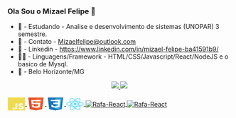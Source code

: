 ### Ola Sou o Mizael Felipe 👋


- 📘 - Estudando - Analise e desenvolvimento de sistemas (UNOPAR) 3 semestre.
- 📩 - Contato - Mizaelfelipe@outlook.com
- 🔗 - Linkedin - https://www.linkedin.com/in/mizael-felipe-ba41591b9/
- 👨‍💻 - Linguagens/Framework - HTML/CSS/Javascript/React/NodeJS e o basico de Mysql.
- 🚩 - Belo Horizonte/MG

<div align="center">
  <a href="https://github.com/MizaelFelipe">
  <img height="160em" src="https://github-readme-stats.vercel.app/api?username=MizaelFelipe&show_icons=true&theme=dracula&include_all_commits=true&count_private=true"/>
  <img height="160em" src="https://github-readme-stats.vercel.app/api/top-langs/?username=MizaelFelipe&layout=compact&langs_count=7&theme=dracula"/>
</div>

  <div style="display: inline_block"><br>
  <img align="center" alt="Rafa-Js" height="30" width="40" src="https://raw.githubusercontent.com/devicons/devicon/master/icons/javascript/javascript-plain.svg">
  <img align="center" alt="Rafa-HTML" height="30" width="40" src="https://raw.githubusercontent.com/devicons/devicon/master/icons/html5/html5-original.svg">
  <img align="center" alt="Rafa-CSS" height="30" width="40" src="https://raw.githubusercontent.com/devicons/devicon/master/icons/css3/css3-original.svg">
  <img align="center" alt="Rafa-React" height="30" width="40" src="https://raw.githubusercontent.com/devicons/devicon/master/icons/react/react-original.svg">
  <img align="center" alt="Rafa-React" height="30" width="40" src="https://cdn.jsdelivr.net/gh/devicons/devicon/icons/mysql/mysql-original-wordmark.svg" />
  <img align="center" alt="Rafa-React" height="30" width="40" src="https://cdn.jsdelivr.net/gh/devicons/devicon/icons/nodejs/nodejs-original-wordmark.svg" />
</div>

